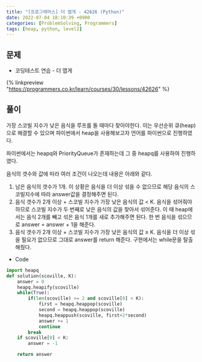 ```yaml
---
title: "[프로그래머스] 더 맵게 - 42626 (Python)"
date: 2022-07-04 18:10:39 +0900
categories: [ProblemSolving, Programmers]
tags: [heap, python, level2]
---
```


## 문제

- 코딩테스트 연습 - 더 맵게

{% linkpreview "https://programmers.co.kr/learn/courses/30/lessons/42626" %}

## 풀이

가장 스코빌 지수가 낮은 음식을 루프를 돌 때마다 찾아야한다. 이는 우선순위 큐(heap)으로 해결할 수 있으며 파이썬에서 heap을 사용해보고자 언어를 파이썬으로 진행하였다.

파이썬에서는 heapq와 PriorityQueue가 존재하는데 그 중 heapq를 사용하여 진행하였다.

음식의 갯수와 값에 따라 여러 조건이 나오는데 내용은 아래와 같다.

1. 남은 음식의 갯수가 1개. 이 상황은 음식을 더 이상 섞을 수 없으므로 해당 음식의 스코빌지수에 따라 answer값을 결정해주면 된다.
2. 음식 갯수가 2개 이상 + 스코빌 지수가 가장 낮은 음식의 값 < K. 음식을 섞어줘야하므로 스코빌 지수가 두 번째로 낮은 음식의 값을 찾아서 섞어준다. 이 때 heap에서는 음식 2개를 빼고 섞은 음식 1개를 새로 추가해주면 된다. 한 번 음식을 섞으므로 answer = answer + 1을 해준다.
3. 음식 갯수가 2개 이상 + 스코빌 지수가 가장 낮은 음식의 값 ≥ K. 음식을 더 이상 섞을 필요가 없으므로 그대로 answer를 return 해준다. 구현에서는 while문을 탈출해줬다.

- Code

```python
import heapq
def solution(scoville, K):
    answer = 0
    heapq.heapify(scoville)
    while(True):
        if(len(scoville) >= 2 and scoville[0] < K):
            first = heapq.heappop(scoville)
            second = heapq.heappop(scoville)
            heapq.heappush(scoville, first+2*second)
            answer += 1
            continue
        break
    if scoville[0] < K:
        answer = -1

    return answer
```
